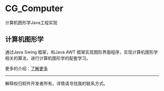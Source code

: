 # CG_Computer
计算机图形学Java工程实现

## 计算机图形学

通过Java Swing 框架，和Java AWT 框架实现图形界面程序，实现计算机图形学相关的算法，进行计算机图形学的配套学习。
   
更多的介绍：[了解更多](http://pages.ifrom.top/Blog)

---
解释权归软件开发者所有。详情请寻找我的联系方式。
